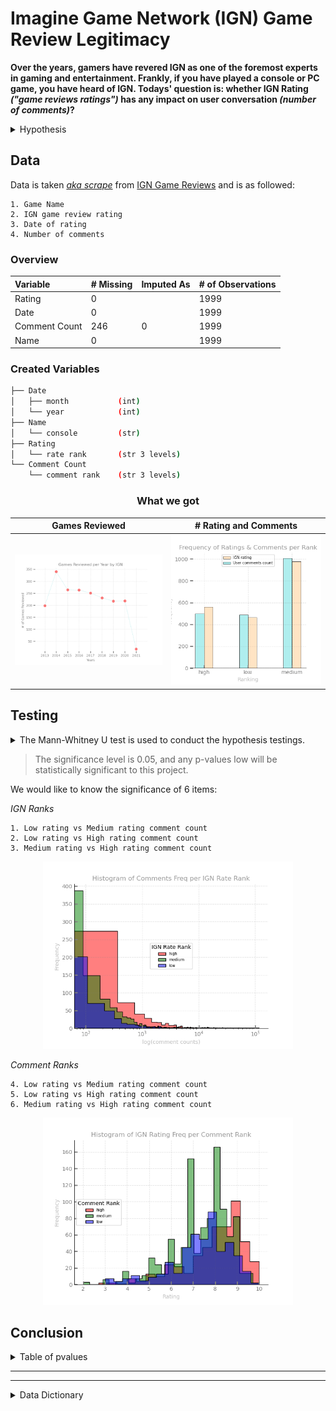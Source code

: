 # Imagine Game Network (IGN) Game Review Legitimacy

 **Over the years, gamers have revered IGN as one of the foremost experts in gaming and entertainment. Frankly, if you have played a console or PC game, you have heard of IGN. Todays' question is: whether IGN Rating *("game reviews ratings")* has any impact on user conversation *(number of comments)*?**

<details>
<summary>Hypothesis</summary>

    [H0] Higher-rated games have more conversations. 
    [H1] Higher-rated games do not have more conversations. 

</details>

## Data

Data is taken [*aka scrape*](src/webscrapper.py) from [IGN Game Reviews](https://www.ign.com/reviews/games) and is as followed:

    1. Game Name 
    2. IGN game review rating
    3. Date of rating
    4. Number of comments 

### Overview 

|Variable|# Missing|Imputed As|# of Observations |
|:--------|:----------|:-------|:-------------|
|Rating|0||1999|
|Date|0||1999|
|Comment Count|246|0|1999|
|Name|0||1999|


### Created Variables

```bash
├── Date
│   ├── month           (int)
│   └── year            (int)
├── Name
│   └── console         (str)
├── Rating
│   └── rate rank       (str 3 levels)
└── Comment Count
    └── comment rank    (str 3 levels)
```

<h3 align = "center" color =grey> What we got </h3>

Games Reviewed|# Rating and Comments
:-:|:-:
<img src = "img/game_reviewed.png" width = "400"></img>|<img src = "img/nrating_and_ncomment.png" width = "400"></img>

## Testing

<details>

<summary>The Mann-Whitney U test is used to conduct the hypothesis testings. </summary>

>Mann-Whitney U Test compares two independent groups when the dependent variable is either ordinal or continuous but not normally distributed.

    Assumptions: 
        1. The dependent variable is ordinal or continuous.
        2. The Independent variable is two categorically independent groups.
        3. Observations are independent.
        4. Dataset is not normally distributed.

</details>

> The significance level is 0.05, and any p-values low will be statistically significant to this project.

We would like to know the significance of 6 items:

*IGN Ranks*

    1. Low rating vs Medium rating comment count
    2. Low rating vs High rating comment count
    3. Medium rating vs High rating comment count
   
<p align="center"><img src = "img/ign_rank_ncomment.png" width = "400"></p>

*Comment Ranks*

    4. Low rating vs Medium rating comment count
    5. Low rating vs High rating comment count
    6. Medium rating vs High rating comment count


<p align="center"><img src = "img/comment_rank_ignrating.png" width = "400"></p>

## Conclusion

<details>

<summary>Table of pvalues </summary>

||low vs high| low vs medium| medium vs high|
|-|-----------|--------------|---------------|
|**IGN Ranks**|0.00|<font color = 'red'>0.26</font>|0.00|
|**Comment Ranks**|0.00|<font color = 'red'>0.23</font>|0.00|

</details>

---

---

<details>

<summary> Data Dictionary</summary>

|Variable|Data Type|Defined As|
|:--------|:----------|:-------|
|Rating|float|IGN Reviewer Rating|
|Date|date|date formate(year-month-day)|
|Comment Count|int|Number of comments on review|
|Name|string|Game name|
|Month|int|Month in numeric|
|Year|int|Year in numeric|
|Console|string|Console game was reviewed on|
|Rate Rank|string|low (> 6.8), medium (6.8 - 8.5), high (< 8.5)|
|Comment Rank|string|low (> 36), medium (36 - 670), high (< 670)|

</details>
